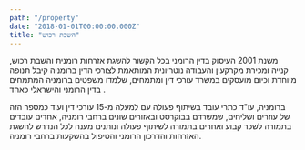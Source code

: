 ```yaml
---
path: "/property"
date: "2018-01-01T00:00:00.000Z"
title: "השבת רכוש"
---
```


משנת 2001 העיסוק בדין הרומני בכל הקשור להשגת אזרחות רומנית והשבת רכוש, קנייה ומכירת מקרקעין והעבודה נוטריונית המותאמת לצורכי הדין ברומניה קיבל תנופה מיוחדת וכיום מועסקים במשרד עורכי דין ומתמחים, שלמדו משפטים ברומניה המתמחים בדין הרומני והישראלי כאחד .

ברומניה, עו"ד כתרי עובד בשיתוף פעולה עם למעלה מ-15 עורכי דין ועוד כמספר הזה של עוזרים ושליחים, שמשרדם בבוקרסט ובאזורים שונים ברחבי רומניה, אחדים עובדים בתמורה לשכר קבוע ואחרים בתמורה לשיתוף פעולה ונותנים מענה לכל הנדרש להשגת האזרחות והדרכון הרומני והטיפול בהשקעות ברחבי רומניה.  